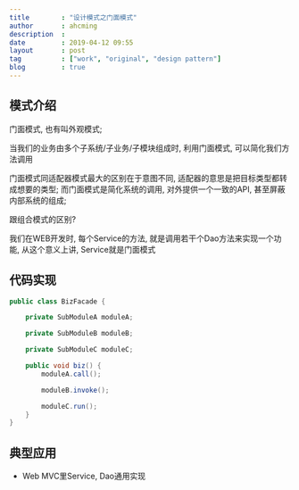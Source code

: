 ```yaml
---
title        : "设计模式之门面模式"
author       : ahcming
description  : 
date         : 2019-04-12 09:55
layout       : post
tag          : ["work", "original", "design pattern"]
blog         : true
---
```


## 模式介绍

门面模式, 也有叫外观模式; 

当我们的业务由多个子系统/子业务/子模块组成时, 利用门面模式, 可以简化我们方法调用

门面模式同适配器模式最大的区别在于意图不同, 适配器的意思是把目标类型都转成想要的类型; 
而门面模式是简化系统的调用, 对外提供一个一致的API, 甚至屏蔽内部系统的组成; 

跟组合模式的区别? 

我们在WEB开发时, 每个Service的方法, 就是调用若干个Dao方法来实现一个功能, 从这个意义上讲, Service就是门面模式

## 代码实现

```java
public class BizFacade {

    private SubModuleA moduleA;

    private SubModuleB moduleB;

    private SubModuleC moduleC;

    public void biz() {
        moduleA.call();

        moduleB.invoke();

        moduleC.run();
    }
}
```

## 典型应用

- Web MVC里Service, Dao通用实现